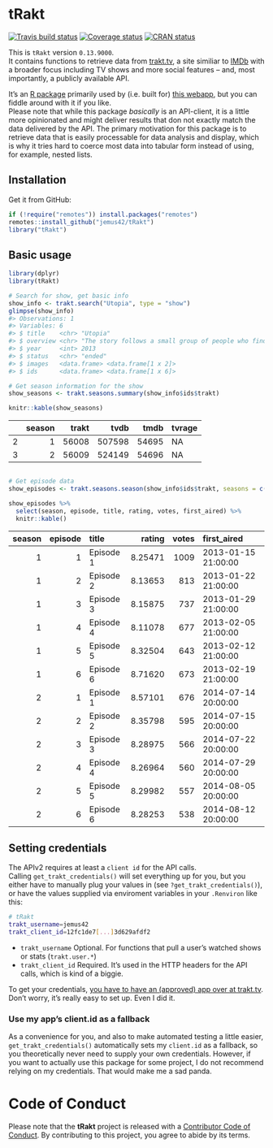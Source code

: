 
<!-- README.md is generated from README.Rmd. Please edit that file -->

# tRakt

[![Travis build
status](https://travis-ci.org/jemus42/tRakt.svg?branch=master)](https://travis-ci.org/jemus42/tRakt)
[![Coverage
status](https://codecov.io/gh/jemus42/tRakt/branch/master/graph/badge.svg)](https://codecov.io/github/jemus42/tRakt?branch=master)
[![CRAN
status](https://www.r-pkg.org/badges/version/tRakt)](https://cran.r-project.org/package=tRakt)

This is `tRakt` version `0.13.9000`.  
It contains functions to retrieve data from
[trakt.tv](http://trakt.tv/), a site similiar to [IMDb](http://imdb.com)
with a broader focus including TV shows and more social features – and,
most importantly, a publicly available API.

It’s an [R package](http://r-project.org) primarily used by (i.e. built
for) [this webapp](http://trakt.jemu.name), but you can fiddle around
with it if you like.  
Please note that while this package *basically* is an API-client, it is
a little more opinionated and might deliver results that don not exactly
match the data delivered by the API. The primary motivation for this
package is to retrieve data that is easily processable for data analysis
and display, which is why it tries hard to coerce most data into tabular
form instead of using, for example, nested lists.

## Installation

Get it from GitHub:

``` r
if (!require("remotes")) install.packages("remotes")
remotes::install_github("jemus42/tRakt")
library("tRakt")
```

## Basic usage

``` r
library(dplyr)
library(tRakt)

# Search for show, get basic info
show_info <- trakt.search("Utopia", type = "show")
glimpse(show_info)
#> Observations: 1
#> Variables: 6
#> $ title    <chr> "Utopia"
#> $ overview <chr> "The story follows a small group of people who find the…
#> $ year     <int> 2013
#> $ status   <chr> "ended"
#> $ images   <data.frame> <data.frame[1 x 2]>
#> $ ids      <data.frame> <data.frame[1 x 6]>

# Get season information for the show
show_seasons <- trakt.seasons.summary(show_info$ids$trakt)

knitr::kable(show_seasons)
```

|   | season | trakt |   tvdb |  tmdb | tvrage |
| - | -----: | ----: | -----: | ----: | :----- |
| 2 |      1 | 56008 | 507598 | 54695 | NA     |
| 3 |      2 | 56009 | 524149 | 54696 | NA     |

``` r

# Get episode data
show_episodes <- trakt.seasons.season(show_info$ids$trakt, seasons = c(1, 2), extended = "full")

show_episodes %>%
  select(season, episode, title, rating, votes, first_aired) %>%
  knitr::kable()
```

| season | episode | title     |  rating | votes | first\_aired        |
| -----: | ------: | :-------- | ------: | ----: | :------------------ |
|      1 |       1 | Episode 1 | 8.25471 |  1009 | 2013-01-15 21:00:00 |
|      1 |       2 | Episode 2 | 8.13653 |   813 | 2013-01-22 21:00:00 |
|      1 |       3 | Episode 3 | 8.15875 |   737 | 2013-01-29 21:00:00 |
|      1 |       4 | Episode 4 | 8.11078 |   677 | 2013-02-05 21:00:00 |
|      1 |       5 | Episode 5 | 8.32504 |   643 | 2013-02-12 21:00:00 |
|      1 |       6 | Episode 6 | 8.71620 |   673 | 2013-02-19 21:00:00 |
|      2 |       1 | Episode 1 | 8.57101 |   676 | 2014-07-14 20:00:00 |
|      2 |       2 | Episode 2 | 8.35798 |   595 | 2014-07-15 20:00:00 |
|      2 |       3 | Episode 3 | 8.28975 |   566 | 2014-07-22 20:00:00 |
|      2 |       4 | Episode 4 | 8.26964 |   560 | 2014-07-29 20:00:00 |
|      2 |       5 | Episode 5 | 8.29982 |   557 | 2014-08-05 20:00:00 |
|      2 |       6 | Episode 6 | 8.28253 |   538 | 2014-08-12 20:00:00 |

## Setting credentials

The APIv2 requires at least a `client id` for the API calls.  
Calling `get_trakt_credentials()` will set everything up for you, but
you either have to manually plug your values in (see
`?get_trakt_credentials()`), or have the values supplied via enviroment
variables in your `.Renviron` like this:

``` sh
# tRakt
trakt_username=jemus42
trakt_client_id=12fc1de7[...]3d629afdf2
```

  - `trakt_username` Optional. For functions that pull a user’s watched
    shows or stats (`trakt.user.*`)
  - `trakt_client_id` Required. It’s used in the HTTP headers for the
    API calls, which is kind of a biggie.

To get your credentials, [you have to have an (approved) app over at
trakt.tv](http://trakt.tv/oauth/applications).  
Don’t worry, it’s really easy to set up. Even I did it.

### Use my app’s client.id as a fallback

As a convenience for you, and also to make automated testing a little
easier, `get_trakt_credentials()` automatically sets my `client.id` as a
fallback, so you theoretically never need to supply your own
credentials. However, if you want to actually use this package for some
project, I do not recommend relying on my credentials. That would make
me a sad panda.

# Code of Conduct

Please note that the **tRakt** project is released with a [Contributor
Code of Conduct](.github/CODE_OF_CONDUCT.md). By contributing to this
project, you agree to abide by its terms.
